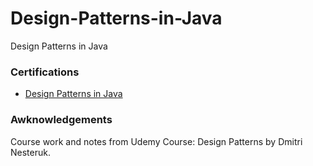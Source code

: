 # Design-Patterns-in-Java
Design Patterns in Java

### Certifications

- [Design Patterns in Java](https://udemy.com/certificate/UC-f9183a1a-02e0-49fd-961e-599898d7d775/)

### Awknowledgements

Course work and notes from Udemy Course: Design Patterns by Dmitri Nesteruk.
